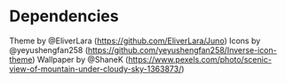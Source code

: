 # Dependencies

Theme by @EliverLara (https://github.com/EliverLara/Juno)
Icons by @yeyushengfan258 (https://github.com/yeyushengfan258/Inverse-icon-theme)
Wallpaper by @ShaneK (https://www.pexels.com/photo/scenic-view-of-mountain-under-cloudy-sky-1363873/)
